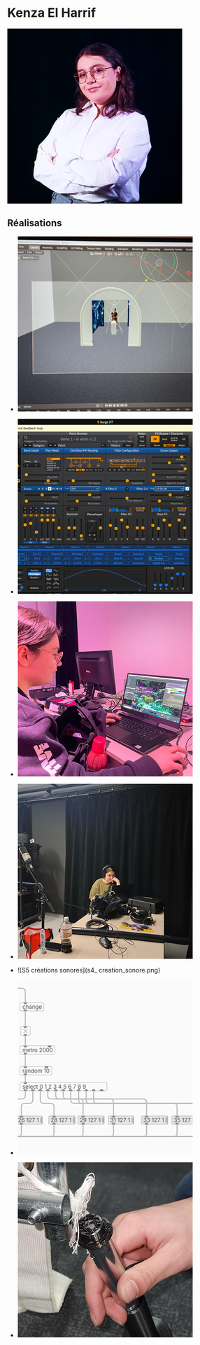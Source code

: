 # Kenza El Harrif
 ![Kenza El Harrif](photo_kenza_400x400.png)


 <!--  ![Membre_w](https://fakeimg.pl/400x400?text=z) https://fakeimg.pl/400x400?text=Concept-->

 ## Réalisations

 <!-- Une image par semaine de la réalisation dont tu es le plus fier avec une légende -->

* ![S1 Modélisation 3D dans Blender de la simulation pour l'intention du projet.](S1_concept_simulation.png)

* ![S2 Apprentissage de l'utilisation de Surge XT.](apprentissage_surgeXT.png)

* ![S3 Travail des visuels sur touchdesigner et interactivité de base.](s3_kenza_travail_touch.png)

* ![S4 Enregistrements et créations des bruitages.](enregistrement_sons.png)

* ![S5 créations sonores](s4_ creation_sonore.png)

* ![S5 création code plugdata](s4_code_plugdata.png)

* ![S5 test des connecteurs de tuyaux](s4_tests_connecteurs.png)


